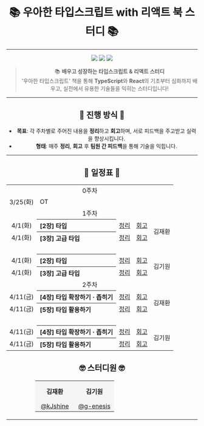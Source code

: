 <div align="center">

# 📚 **우아한 타입스크립트 with 리액트** 북 스터디 📚

---

<div align="center">
  <img src="https://img.shields.io/badge/START-2025--03--25-blue?style=for-the-badge&logo=calendar&logoColor=white" />
  <img src="https://img.shields.io/badge/TYPESCRIPT-3178C6?style=for-the-badge&logo=Typescript&logoColor=white" />
  <img src="https://img.shields.io/badge/REACT-61DAFB?style=for-the-badge&logo=React&logoColor=black" />
</div>

> 📚 **배우고 성장하는 타입스크립트 & 리액트 스터디**  
> '우아한 타입스크립트' 책을 통해 **TypeScript**와 **React**의 기초부터 심화까지 배우고, 실전에서 유용한 기술들을 익히는 스터디입니다!

---

## 📣 **진행 방식** 📣

- **목표**: 각 주차별로 주어진 내용을 **정리**하고 **회고**하며, 서로 피드백을 주고받고 실력을 향상시킵니다.
- **형태**: 매주 **정리**, **회고** 후 **팀원 간 피드백**을 통해 기술을 익힙니다.

---

## 📅 **일정표** 📅
<!-- 
| **주차**  | **날짜** | **내용**   | **정리**  | **회고**  | **스터디원**   |
| --------- | -------- | ---------- | --------- | --------- | -------------- |
| **0주차** | 3/25(화) | OT         | -         | -         | -              |
| **1주차** | M/D(-)   | [2장] 타입 | [정리](#) | [회고](#) | 김재환, 김기원 | -->

<table>
<tbody>
<tr>
<td align="center" colspan="5">0주차</td>
</tr>
<tr>
<td align="center">3/25(화)</td>
<td colspan="4">OT</td>
</tr>
<tr>
<td align="center" colspan="5">1주차</td>
</tr>

<tr>
<td align="center">4/1(화)</td>
<th align="left">[2장] 타입</th>
<td><a href="">정리</a></td>
<td><a href="">회고</a></td>
<td rowSpan="2" align="center">김재환</td>
</tr>

<tr>
<td align="center">4/1(화)</td>
<th align="left">[3장] 고급 타입</th>
<td><a href="">정리</a></td>
<td><a href="">회고</a></td>
<!-- <td>김재환</td> -->
</tr>
<tr>
<td align="center" colspan="5">&nbsp;</td>
</tr>
<tr>
<td align="center">4/1(화)</td>
<th align="left">[2장] 타입</th>
<td><a href="">정리</a></td>
<td><a href="">회고</a></td>
<td rowSpan="2" align="center">김기원</td>
</tr>

<tr>
<td align="center">4/1(화)</td>
<th align="left">[3장] 고급 타입</th>
<td><a href="">정리</a></td>
<td><a href="">회고</a></td>
<!-- <td>김기원</td> -->
</tr>

<tr>
<td align="center" colspan="5">2주차</td>
</tr>

<tr>
<td align="center">4/11(금)</td>
<th align="left">[4장] 타입 확장하기 · 좁히기</th>
<td><a href="">정리</a></td>
<td><a href="">회고</a></td>
<td rowSpan="2" align="center">김재환</td>
</tr>

<tr>
<td align="center">4/11(금)</td>
<th align="left">[5장] 타입 활용하기</th>
<td><a href="">정리</a></td>
<td><a href="">회고</a></td>
<!-- <td>김재환</td> -->
</tr>
<tr>
<td align="center" colspan="5">&nbsp;</td>
</tr>
<tr>
<td align="center">4/11(금)</td>
<th align="left">[4장] 타입 확장하기 · 좁히기</th>
<td><a href="">정리</a></td>
<td><a href="">회고</a></td>
<td rowSpan="2" align="center">김기원</td>
</tr>

<tr>
<td align="center">4/11(금)</td>
<th align="left">[5장] 타입 활용하기</th>
<td><a href="">정리</a></td>
<td><a href="">회고</a></td>
<!-- <td>김기원</td> -->
</tr>
<!--  -->

<!-- <tr>
<td align="center">4/1(화)</td>
<th align="left">[2장] 타입</th>
<td><a href="">정리</a></td>
<td><a href="">회고</a></td>
<td>김재환</td>
</tr>

<tr>
<td align="center">4/1(화)</td>
<th align="left">[3장] 고급 타입</th>
<td><a href="">정리</a></td>
<td><a href="">회고</a></td>
<td>김재환</td>
</tr>

<tr>
<td align="center">4/1(화)</td>
<th align="left">[2장] 타입</th>
<td><a href="">정리</a></td>
<td><a href="">회고</a></td>
<td>김기원</td>
</tr>

<tr>
<td align="center">4/1(화)</td>
<th align="left">[3장] 고급 타입</th>
<td><a href="">정리</a></td>
<td><a href="">회고</a></td>
<td>김기원</td>
</tr> -->

</tbody>
</table>
<!-- --- -->

## 🤓 **스터디원** 🤓

<div align="center">
  <table style="border-spacing: 0px 10px; text-align: center; font-size: 16px; width: 70%; margin: 20px auto;">
    <tr style="background-color: #f5f5f5; border-radius: 8px;">
      <td style="padding: 15px 30px; font-weight: bold;">김재환</td>
      <td style="padding: 15px 30px; font-weight: bold;">김기원</td>
    </tr>
    <tr style="background-color: #f5f5f5; border-radius: 8px;">
      <td><a href="https://github.com/kJshine">@kJshine</a></td>
      <td><a href="https://github.com/g-enesis">@g-enesis</a></td>
    </tr>
  </table>
</div>

---

</div>
